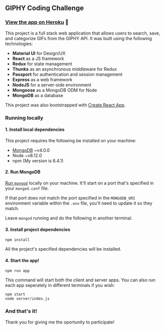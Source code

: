 ## GIPHY Coding Challenge

### [View the app on Heroku](https://radiant-plains-49238.herokuapp.com/)  :eyes:

This project is a full stack web application that allows users to search, save, and categorize GIFs from the GIPHY API. It was built using the following technologies:

- **Material UI** for Design/UX
- **React** as a JS framework
- **Redux** for state management
- **Thunks** as an asynchronous middleware for Redux
- **Passport** for authentication and session management
- **Express** as a web framework
- **NodeJS** for a server-side environment
- **Mongoose** as a MongoDB ODM for Node
- **MongoDB** as a database

This project was also bootstrapped with [Create React App](https://github.com/facebook/create-react-app).

### Running locally

#### 1. Install local dependencies

This project requires the following be installed on your machine:
- [MongoDB](https://docs.mongodb.com/manual/installation/) ~v4.0.0
- Node ~v8.12.0
- npm (My version is 6.4.1)

#### 2. Run MongoDB

[Run `mongod`](https://docs.mongodb.com/manual/tutorial/install-mongodb-enterprise-on-os-x/#run-mongodb) locally on your machine. It'll start on a port that's specified in your `mongod.conf` file.

If that port does not match the port specified in the `MONGODB_URI` environment variable within the `.env` file, you'll need to update it so they match.

Leave `mongod` running and do the following in another terminal.

#### 3. Install project dependencies

```
npm install
```
All the project's specified dependencies will be installed.

#### 4. Start the app!

```
npm run app
```
This command will start both the client and server apps. You can also run each app seperately in different terminals if you wish:
```
npm start
node server/index.js
```

### And that's it!

Thank you for giving me the oportunity to participate!